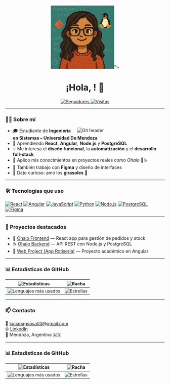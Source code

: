 <p align="center">
  <img width="200" src="https://github.com/lgsosa/lgsosa/raw/main/pixel_art_profile_under_1MB.png" alt="Avatar de perfil">">
</p>

<h1 align="center">¡Hola, <Desarrolladores />! 👋</h1>

<p align="center">
  <a href="https://github.com/lucianagsosa41?tab=followers">
    <img alt="Seguidores" src="https://img.shields.io/github/followers/lucianagsosa41?style=social">
  </a>
  <a href="https://github.com/lucianagsosa41">
    <img alt="Visitas" src="https://komarev.com/ghpvc/?username=lucianagsosa41">
  </a>
</p>

---

### 🙋‍♀️ Sobre mí
<img align="right" width="55%" alt="Git header" src="https://raw.githubusercontent.com/onimur/.github/master/.resources/git-header.svg" />

- 🎓 Estudiante de **Ingeniería en Sistemas – Universidad De Mendoza**  
- 🌱 Aprendiendo **React**, **Angular**, **Node.js** y **PostgreSQL**  
- 💡 Me interesa el **diseño funcional**, la **automatización** y el **desarrollo full-stack**  
- 🧠 Aplico mis conocimientos en proyectos reales como *Ohaio* 🍔☕  
- 🎨 También trabajo con **Figma** y diseño de interfaces  
- 🌻 Dato curioso: amo los **girasoles** 🌻  

---

### 🛠 Tecnologías que uso
<a href="#"><img width="32" src="https://raw.githubusercontent.com/rahulbanerjee26/githubAboutMeGenerator/main/icons/reactjs.svg" alt="React"></a>
<a href="#"><img width="32" src="https://raw.githubusercontent.com/rahulbanerjee26/githubAboutMeGenerator/main/icons/angularjs.svg" alt="Angular"></a>
<a href="#"><img width="32" src="https://raw.githubusercontent.com/rahulbanerjee26/githubAboutMeGenerator/main/icons/javascript.svg" alt="JavaScript"></a>
<a href="#"><img width="32" src="https://raw.githubusercontent.com/rahulbanerjee26/githubAboutMeGenerator/main/icons/python.svg" alt="Python"></a>
<a href="#"><img width="32" src="https://raw.githubusercontent.com/rahulbanerjee26/githubAboutMeGenerator/main/icons/nodejs.svg" alt="Node.js"></a>
<a href="#"><img width="32" src="https://raw.githubusercontent.com/rahulbanerjee26/githubAboutMeGenerator/main/icons/postgresql.svg" alt="PostgreSQL"></a>
<a href="#"><img width="32" src="https://raw.githubusercontent.com/rahulbanerjee26/githubAboutMeGenerator/main/icons/figma.svg" alt="Figma"></a>

---

### 🚀 Proyectos destacados
- 🍔 [Ohaio Frontend](https://github.com/lucianagsosa41/ohaio-frontend) — React app para gestión de pedidos y stock  
- ☕ [Ohaio Backend](https://github.com/lucianagsosa41/ohaio-backend) — API REST con Node.js y PostgreSQL  
- 🧾 [Web Project (App Rotisería)](https://github.com/lucianagsosa41/web-project) — Proyecto académico en Angular

---

### 📊 Estadísticas de GitHub
| ![Estadísticas](https://github-readme-stats.vercel.app/api?username=lucianagsosa41&show_icons=true&theme=tokyonight) | ![Racha](https://github-readme-streak-stats.herokuapp.com/?user=lucianagsosa41&theme=tokyonight) |
|---|---|
| ![Lenguajes más usados](https://github-readme-stats.vercel.app/api/top-langs/?username=lucianagsosa41&layout=compact&theme=tokyonight) | ![Estrellas](https://github-readme-stats.vercel.app/api?username=lucianagsosa41&show_icons=true&hide_rank=true&theme=tokyonight) |

---

### 📫 Contacto
📧 [lucianagsosa03@gmail.com](mailto:lucianagsosa03@gmail.com)  
🌐 [LinkedIn](https://www.linkedin.com/in/luciana-sosa)  
📍 Mendoza, Argentina 🇦🇷


---

### 📊 Estadísticas de GitHub
| ![Estadísticas](https://github-readme-stats.vercel.app/api?username=lgsosa&show_icons=true&theme=tokyonight) | ![Racha](https://github-readme-streak-stats.herokuapp.com/?user=lgsosa&theme=tokyonight) |
|---|---|
| ![Lenguajes más usados](https://github-readme-stats.vercel.app/api/top-langs/?username=lgsosa&layout=compact&theme=tokyonight) | ![Estrellas](https://github-readme-stats.vercel.app/api?username=lgsosa&show_icons=true&hide_rank=true&theme=tokyonight) |
